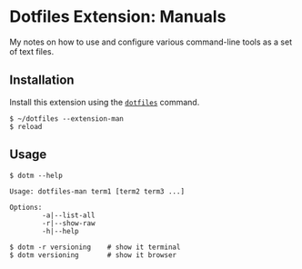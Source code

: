 Dotfiles Extension: Manuals
===========================

My notes on how to use and configure various command-line tools as a set of text files.

Installation
------------

Install this extension using the [`dotfiles`](https://github.com/stefaniuk/dotfiles) command.

    $ ~/dotfiles --extension-man
    $ reload

Usage
-----

    $ dotm --help

    Usage: dotfiles-man term1 [term2 term3 ...]

    Options:
            -a|--list-all
            -r|--show-raw
            -h|--help

    $ dotm -r versioning    # show it terminal
    $ dotm versioning       # show it browser
